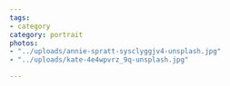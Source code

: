 ```yaml
---
tags:
- category
category: portrait
photos:
- "../uploads/annie-spratt-sysclyggjv4-unsplash.jpg"
- "../uploads/kate-4e4wpvrz_9q-unsplash.jpg"

---
```

